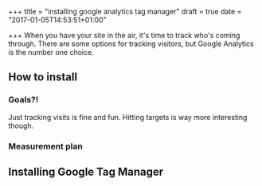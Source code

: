 +++
title = "installing google analytics tag manager"
draft = true
date = "2017-01-05T14:53:51+01:00"

+++
When you have your site in the air, it's time to track who's coming through. There are some options for tracking visitors, but Google Analytics is the number one choice.

## How to install



### Goals?!
Just tracking visits is fine and fun. Hitting targets is way more interesting though.


### Measurement plan


## Installing Google Tag Manager


